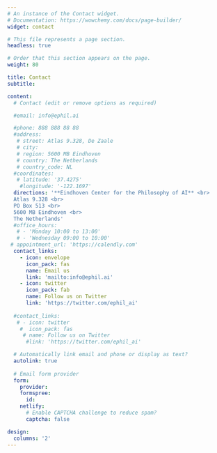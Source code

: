 ```yaml
---
# An instance of the Contact widget.
# Documentation: https://wowchemy.com/docs/page-builder/
widget: contact

# This file represents a page section.
headless: true

# Order that this section appears on the page.
weight: 80

title: Contact
subtitle:

content:
  # Contact (edit or remove options as required)

  #email: info@ephil.ai

  #phone: 888 888 88 88
  #address:
   # street: Atlas 9.328, De Zaale
   # city:  
   # region: 5600 MB Eindhoven
   # country: The Netherlands
   # country_code: NL
  #coordinates:
   # latitude: '37.4275'
    #longitude: '-122.1697'
  directions: '**Eindhoven Center for the Philosophy of AI** <br>
  Atlas 9.328 <br>
  PO Box 513 <br>
  5600 MB Eindhoven <br>
  The Netherlands'
  #office_hours:
   # - 'Monday 10:00 to 13:00'
   # - 'Wednesday 09:00 to 10:00'
 # appointment_url: 'https://calendly.com'
  contact_links:
    - icon: envelope
      icon_pack: fas
      name: Email us
      link: 'mailto:info@ephil.ai'
    - icon: twitter
      icon_pack: fab
      name: Follow us on Twitter
      link: 'https://twitter.com/ephil_ai'
  
  #contact_links:
   # - icon: twitter
    #  icon_pack: fas
     # name: Follow us on Twitter
      #link: 'https://twitter.com/ephil_ai'

  # Automatically link email and phone or display as text?
  autolink: true
  
  # Email form provider
  form:
    provider: 
    formspree:
      id:
    netlify:
      # Enable CAPTCHA challenge to reduce spam?
      captcha: false

design:
  columns: '2'
---
```


